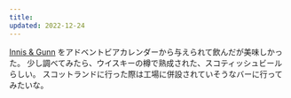 ```yaml
---
title: 
updated: 2022-12-24
---
```


[Innis & Gunn](https://www.innisandgunn.com/row/) をアドベントビアカレンダーから与えられて飲んだが美味しかった。
少し調べてみたら、ウイスキーの樽で熟成された、スコティッシュビールらしい。
スコットランドに行った際は工場に併設されていそうなバーに行ってみたいな。
